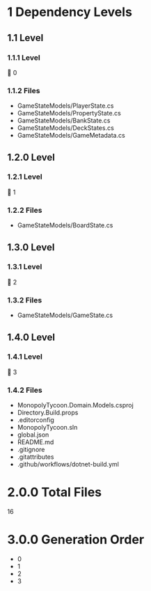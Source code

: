 # 1 Dependency Levels

## 1.1 Level

### 1.1.1 Level

🔹 0

### 1.1.2 Files

- GameStateModels/PlayerState.cs
- GameStateModels/PropertyState.cs
- GameStateModels/BankState.cs
- GameStateModels/DeckStates.cs
- GameStateModels/GameMetadata.cs

## 1.2.0 Level

### 1.2.1 Level

🔹 1

### 1.2.2 Files

- GameStateModels/BoardState.cs

## 1.3.0 Level

### 1.3.1 Level

🔹 2

### 1.3.2 Files

- GameStateModels/GameState.cs

## 1.4.0 Level

### 1.4.1 Level

🔹 3

### 1.4.2 Files

- MonopolyTycoon.Domain.Models.csproj
- Directory.Build.props
- .editorconfig
- MonopolyTycoon.sln
- global.json
- README.md
- .gitignore
- .gitattributes
- .github/workflows/dotnet-build.yml

# 2.0.0 Total Files

16

# 3.0.0 Generation Order

- 0
- 1
- 2
- 3

